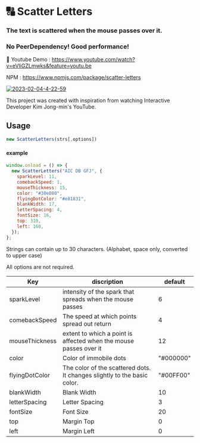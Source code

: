 # 🔠 Scatter Letters

### The text is scattered when the mouse passes over it.
### No PeerDependency! Good performance!

🎥 Youtube Demo : https://www.youtube.com/watch?v=eVliGZLmwks&feature=youtu.be

NPM : https://www.npmjs.com/package/scatter-letters

<a href="https://ibb.co/ZL1N99L"><img src="https://i.ibb.co/tmP3RRm/2023-02-04-4-22-59.png" alt="2023-02-04-4-22-59" border="0" /></a>


This project was created with inspiration from watching Interactive Developer Kim Jong-min's YouTube.

## Usage
````javascript
new ScatterLetters(strs[,options])
````
#### example

````javascript
window.onload = () => {
  new ScatterLetters("AIC DB GFJ", {
    sparkLevel: 11,
    comebackSpeed: 1,
    mouseThickness: 15,
    color: "#30e080",
    flyingDotColor: "#e81831",
    blankWidth: 17,
    letterSpacing: 4,
    fontSize: 16,
    top: 310,
    left: 160,
  });
};
````

Strings can contain up to 30 characters. (Alphabet, space only, converted to upper case)

All options are not required.

| Key            | discription                                     | default    |
| -------------- | ----------------------------------------- | ------- |
| sparkLevel     | intensity of the spark that spreads when the mouse passes | 6 |
| comebackSpeed  | The speed at which points spread out return              | 4 |
| mouseThickness | extent to which a point is affected when the mouse passes over it          | 12 |
| color          | Color of immobile dots                                   | "#000000" |
| flyingDotColor | The color of the scattered dots. It changes slightly to the basic color. | "#00FF00" |
| blankWidth     | Blank Width                                   | 10 |
| letterSpacing  | Letter Spacing                                   | 3 |
| fontSize       | Font Size                                   | 20 |
| top            | Margin Top                                   | 0 |
| left           | Margin Left                                   | 0 |
